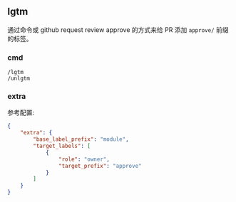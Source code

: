 ## lgtm

通过命令或 github request review approve 的方式来给 PR 添加 `approve/` 前缀的标签。

### cmd

```
/lgtm
/unlgtm
```

### extra

参考配置:

```json
{
    "extra": {
        "base_label_prefix": "module",
        "target_labels": [
            {
                "role": "owner",
                "target_prefix": "approve"
            }
        ]
    }
}
```
